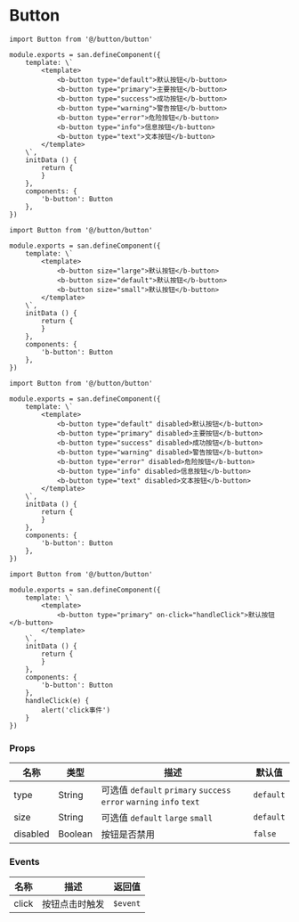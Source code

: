 # Button

```san 基础用法
import Button from '@/button/button'

module.exports = san.defineComponent({
    template: \`
        <template>
            <b-button type="default">默认按钮</b-button>
            <b-button type="primary">主要按钮</b-button>
            <b-button type="success">成功按钮</b-button>
            <b-button type="warning">警告按钮</b-button>
            <b-button type="error">危险按钮</b-button>
            <b-button type="info">信息按钮</b-button>
            <b-button type="text">文本按钮</b-button>
        </template>
    \`,
    initData () {
        return {
        }
    },
    components: {
        'b-button': Button
    },
})
```

```san 不同尺寸
import Button from '@/button/button'

module.exports = san.defineComponent({
    template: \`
        <template>
            <b-button size="large">默认按钮</b-button>
            <b-button size="default">默认按钮</b-button>
            <b-button size="small">默认按钮</b-button>
        </template>
    \`,
    initData () {
        return {
        }
    },
    components: {
        'b-button': Button
    },
})
```

```san 禁用按钮
import Button from '@/button/button'

module.exports = san.defineComponent({
    template: \`
        <template>
            <b-button type="default" disabled>默认按钮</b-button>
            <b-button type="primary" disabled>主要按钮</b-button>
            <b-button type="success" disabled>成功按钮</b-button>
            <b-button type="warning" disabled>警告按钮</b-button>
            <b-button type="error" disabled>危险按钮</b-button>
            <b-button type="info" disabled>信息按钮</b-button>
            <b-button type="text" disabled>文本按钮</b-button>
        </template>
    \`,
    initData () {
        return {
        }
    },
    components: {
        'b-button': Button
    },
})
```

```san 点击事件
import Button from '@/button/button'

module.exports = san.defineComponent({
    template: \`
        <template>
            <b-button type="primary" on-click="handleClick">默认按钮</b-button>
        </template>
    \`,
    initData () {
        return {
        }
    },
    components: {
        'b-button': Button
    },
    handleClick(e) {
        alert('click事件')
    }
})
```

### Props

| 名称 | 类型 | 描述 | 默认值 |
| --- | --- | --- | --- |
| type | String | 可选值 `default` `primary` `success` `error` `warning` `info` `text` | `default` |
| size | String | 可选值 `default` `large` `small` | `default` |
| disabled | Boolean | 按钮是否禁用 | `false` |

### Events

| 名称 |描述 | 返回值 |
| --- |  --- | --- |
| click	 | 按钮点击时触发 | `$event` |